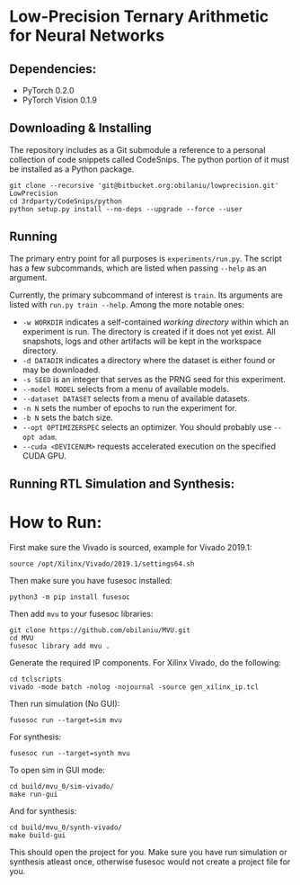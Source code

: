 # Low-Precision Ternary Arithmetic for Neural Networks

## Dependencies:

- PyTorch 0.2.0
- PyTorch Vision 0.1.9

## Downloading & Installing

The repository includes as a Git submodule a reference to a personal collection of
code snippets called CodeSnips. The python portion of it must be installed as a
Python package.

    git clone --recursive 'git@bitbucket.org:obilaniu/lowprecision.git' LowPrecision
    cd 3rdparty/CodeSnips/python
    python setup.py install --no-deps --upgrade --force --user

## Running

The primary entry point for all purposes is `experiments/run.py`. The script has a few subcommands, which are listed when passing `--help` as an argument.

Currently, the primary subcommand of interest is `train`. Its arguments are listed with `run.py train --help`. Among the more notable ones:

- `-w WORKDIR` indicates a self-contained _working directory_ within which an experiment is run. The directory is created if it does not yet exist. All snapshots, logs and other artifacts will be kept in the workspace directory.
- `-d DATADIR` indicates a directory where the dataset is either found or may be downloaded.
- `-s SEED` is an integer that serves as the PRNG seed for this experiment.
- `--model MODEL` selects from a menu of available models.
- `--dataset DATASET` selects from a menu of available datasets.
- `-n N` sets the number of epochs to run the experiment for.
- `-b N` sets the batch size.
- `--opt OPTIMIZERSPEC` selects an optimizer. You should probably use `--opt adam`.
- `--cuda <DEVICENUM>` requests accelerated execution on the specified CUDA GPU.


## Running RTL Simulation and Synthesis:

# How to Run:

First make sure the Vivado is sourced, example for Vivado 2019.1: 
    
    source /opt/Xilinx/Vivado/2019.1/settings64.sh

Then make sure you have fusesoc installed:

    python3 -m pip install fusesoc

Then add `mvu` to your fusesoc libraries:
    
    git clone https://github.com/obilaniu/MVU.git
    cd MVU
    fusesoc library add mvu .
	
Generate the required IP components. For Xilinx Vivado, do the following:

    cd tclscripts
    vivado -mode batch -nolog -nojournal -source gen_xilinx_ip.tcl

Then run simulation (No GUI):
   
    fusesoc run --target=sim mvu

For synthesis:
    
    fusesoc run --target=synth mvu

To open sim in GUI mode:

    cd build/mvu_0/sim-vivado/ 
    make run-gui

And for synthesis:

    cd build/mvu_0/synth-vivado/ 
    make build-gui


This should open the project for you. Make sure you have run simulation or synthesis atleast once, otherwise fusesoc would not create a 
project file for you.

